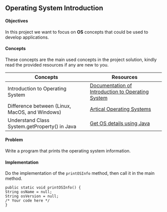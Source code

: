 ## Operating System Introduction 

#### Objectives
In this project we want to focus on **OS** concepts that could be used to develop applications.

#### Concepts
These concepts are the main used concepts in the project solution, kindly read the provided resources if any are new to you.

| Concepts                                       | Resources                                                                                                                                                                                                                                                                                                                           |
|------------------------------------------------|-------------------------------------------------------------------------------------------------------------------------------------------------------------------------------------------------------------------------------------------------------------------------------------------------------------------------------------|
| Introduction to Operating System               | [Documentation of Introduction to Operating System ](https://eng.libretexts.org/Courses/Delta_College/Introduction_to_Operating_Systems/02%3A_The_Basics_-_An_Overview/2.01%3A_Introduction_to_Operating_Systems#:~:text=of%20Operating%20system-,Introduction%20to%20Operating%20System,a%20convenient%20and%20efficient%20manner) |
| Difference between (Linux, MacOS, and Windows) | [Artical Operating Systems](https://www.redswitches.com/blog/linux-vs-windows-vs-mac)                                                                                                                                                                                                                                               |
| Understand Class System.getProperty() in Java  | [Get OS details using Java](https://www.educative.io/answers/get-os-version-name-architecture-and-system-properties-in-java)                                                                                                                                                                                                        |



#### Problem 
Write a program that prints the operating system information.


#### Implementation
Do the implementation of the `printOSInfo` method, then call it in the main method.

```
public static void printOSInfo() {
String osName = null;
String osVersion = null;
/* Your code here */
}
```